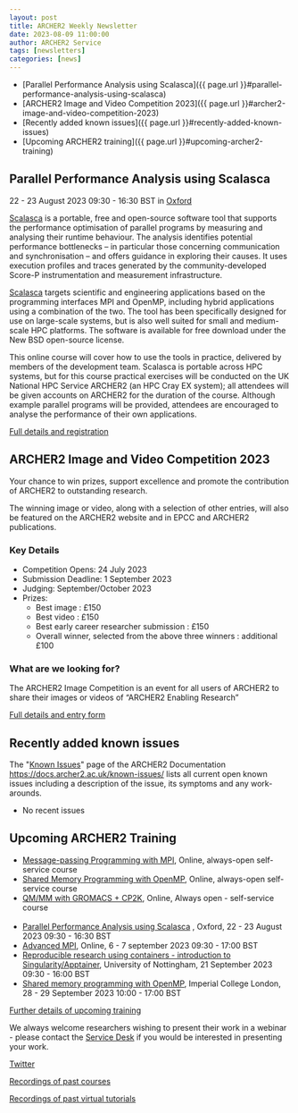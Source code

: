 ```yaml
---
layout: post
title: ARCHER2 Weekly Newsletter
date: 2023-08-09 11:00:00
author: ARCHER2 Service
tags: [newsletters] 
categories: [news]
---
```



- [Parallel Performance Analysis using Scalasca]({{ page.url }}#parallel-performance-analysis-using-scalasca)
- [ARCHER2 Image and Video Competition 2023]({{ page.url }}#archer2-image-and-video-competition-2023)
- [Recently added known issues]({{ page.url }}#recently-added-known-issues)
- [Upcoming ARCHER2 training]({{ page.url }}#upcoming-archer2-training)

<!--more-->



## Parallel Performance Analysis using Scalasca

22 - 23 August 2023 09:30 - 16:30 BST in [Oxford](https://www.archer2.ac.uk/training/locations/oxford-dtc)

[Scalasca](https://www.scalasca.org/) is a portable, free and open-source software tool that supports the performance optimisation of parallel programs by measuring and analysing their runtime behaviour. The analysis identifies potential performance bottlenecks – in particular those concerning communication and synchronisation – and offers guidance in exploring their causes. It uses execution profiles and traces generated by the community-developed Score-P instrumentation and measurement infrastructure.

[Scalasca](https://www.scalasca.org/) targets scientific and engineering applications based on the programming interfaces MPI and OpenMP, including hybrid applications using a combination of the two. The tool has been specifically designed for use on large-scale systems, but is also well suited for small and medium-scale HPC platforms. The software is available for free download under the New BSD open-source license.

This online course will cover how to use the tools in practice, delivered by members of the development team. Scalasca is portable across HPC systems, but for this course practical exercises will be conducted on the UK National HPC Service ARCHER2 (an HPC Cray EX system); all attendees will be given accounts on ARCHER2 for the duration of the course. Although example parallel programs will be provided, attendees are encouraged to analyse the performance of their own applications.

[Full details and registration]( https://www.archer2.ac.uk/training/courses/230822-scalasca/)


## ARCHER2 Image and Video Competition 2023

Your chance to win prizes, support excellence and promote the contribution of ARCHER2 to outstanding research.

The winning image or video, along with a selection of other entries, will also be featured on the ARCHER2 website and in EPCC and ARCHER2 publications.

### Key Details
- Competition Opens: 24 July 2023
- Submission Deadline: 1 September 2023
- Judging: September/October 2023
- Prizes:
   + Best image : £150
   + Best video : £150
   + Best early career researcher submission : £150
   + Overall winner, selected from the above three winners : additional £100

### What are we looking for?

The ARCHER2 Image Competition is an event for all users of ARCHER2 to share their images or videos of “ARCHER2 Enabling Research”

[Full details and entry form](https://www.archer2.ac.uk/community/image-comp/)
   


## Recently added known issues
 
The "[Known Issues](https://docs.archer2.ac.uk/known-issues/)" page of the ARCHER2 Documentation
<https://docs.archer2.ac.uk/known-issues/>
lists all current open known issues including a description of the issue, its symptoms and any work-arounds.

- No recent issues


## Upcoming ARCHER2 Training

- [Message-passing Programming with MPI](https://www.archer2.ac.uk/training/courses/210000-mpi-self-service/), Online, always-open self-service course
- [Shared Memory Programming with OpenMP](https://www.archer2.ac.uk/training/courses/210000-openmp-self-service/), Online, always-open self-service course
- [QM/MM with GROMACS + CP2K](https://www.archer2.ac.uk/training/courses/220000-gromacs-self-service/), Online, Always open - self-service course <br><br>
- [Parallel Performance Analysis using Scalasca](https://www.archer2.ac.uk/training/courses/230822-scalasca/) , Oxford, 22 - 23 August 2023 09:30 - 16:30 BST 
- [Advanced MPI](https://www.archer2.ac.uk/training/courses/230906-advanced-mpi/), Online, 6 - 7 september 2023 09:30 - 17:00 BST 
- [Reproducible research using containers - introduction to Singularity/Apptainer](https://www.archer2.ac.uk/training/courses/230921-singularity/), University of Nottingham, 21 September 2023 09:30 - 16:00 BST 
- [Shared memory programming with OpenMP](https://www.archer2.ac.uk/training/courses/230928-openmp/), Imperial College London, 28 - 29 September 2023 10:00 - 17:00 BST

[Further details of upcoming training](https://www.archer2.ac.uk/training/#upcoming-training)

We always welcome researchers wishing to present their work in a webinar - please contact the [Service Desk](https://www.archer2.ac.uk/support-access/servicedesk.html) if you would be interested in presenting your work.

[Twitter](https://twitter.com/ARCHER2_HPC)

[Recordings of past courses](https://www.archer2.ac.uk/training/materials/)

[Recordings of past virtual tutorials](https://www.archer2.ac.uk/training/materials/webinars)
